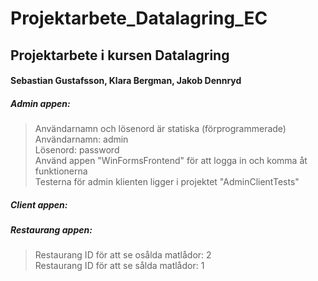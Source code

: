 # Projektarbete_Datalagring_EC
## Projektarbete i kursen Datalagring 
#### Sebastian Gustafsson, Klara Bergman, Jakob Dennryd

##### Admin appen:
> Användarnamn och lösenord är statiska (förprogrammerade)<br />
> Användarnamn: admin<br />
> Lösenord: password<br />
> Använd appen "WinFormsFrontend" för att logga in och komma åt funktionerna<br />
> Testerna för admin klienten ligger i projektet "AdminClientTests"<br />

##### Client appen:



##### Restaurang appen:
> Restaurang ID för att se osålda matlådor: 2 <br/>
> Restaurang ID för att se sålda matlådor: 1

